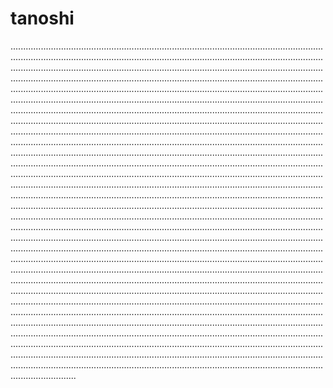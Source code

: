 # tanoshi

..............................................................................................................................................................................................................................................................................................................................................................................................................................................................................................................................................................................................................................................................................................................................................................................................................................................................................................................................................................................................................................................................................................................................................................................................................................................................................................................................................................................................................................................................................................................................................................................................................................................................................................................................................................................................................................................................................................................................................................................................................................................................................................................................................................................................................................................................................................................................................................................................................................................................................................................................................................................................................................................................................................................................................................................................................................................................................................................................................................................................................................................................................................................................................................................................................................................................................................................................................................................................................................................................................................................................................................................................................................................................................................................................................................................................................................................................................................................................................................................................................................